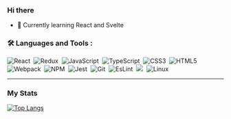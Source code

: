 ### Hi there 

- 🌱 Currently learning React and Svelte

### :hammer_and_wrench: Languages and Tools :

<div>
  <img src="https://img.shields.io/badge/React-20232A?style=for-the-badge&logo=react&logoColor=61DAFB" alt="React"/>&nbsp;
  <img src="https://img.shields.io/badge/redux-%23593d88.svg?style=for-the-badge&logo=redux&logoColor=white" alt="Redux"/>&nbsp;
  <img src="https://img.shields.io/badge/JavaScript-323330?style=for-the-badge&logo=javascript&logoColor=F7DF1E" alt="JavaScript" />&nbsp;
  <img src="https://img.shields.io/badge/typescript-%23007ACC.svg?style=for-the-badge&logo=typescript&logoColor=white" alt="TypeScript" />&nbsp;
  <img src="https://img.shields.io/badge/CSS3-1572B6?style=for-the-badge&logo=css3&logoColor=white" title="CSS3" alt"CSS3" >&nbsp;
  <img src="https://img.shields.io/badge/HTML5-E34F26?style=for-the-badge&logo=html5&logoColor=white" title="HTML5" alt="HTML5"/>&nbsp;
  <img src="https://img.shields.io/badge/Webpack-8DD6F9?style=for-the-badge&logo=Webpack&logoColor=white" title="Webpack" alt="Webpack"/>&nbsp;
  <img src="https://img.shields.io/badge/npm-CB3837?style=for-the-badge&logo=npm&logoColor=white" title="NPM" alt="NPM"/>&nbsp;
  <img src="https://img.shields.io/badge/Jest-C21325?style=for-the-badge&logo=jest&logoColor=white" title="Jest" alt="Jest"/>&nbsp;
  <img src="https://img.shields.io/badge/GIT-E44C30?style=for-the-badge&logo=git&logoColor=white" title="Git" alt="Git"/>&nbsp;
  <img src="https://img.shields.io/badge/eslint-3A33D1?style=for-the-badge&logo=eslint&logoColor=white" title="EsLint" alt="EsLint"/>&nbsp;
  <img src="https://img.shields.io/badge/firebase-%23039BE5.svg?style=for-the-badge&logo=firebase" />&nbsp;
  <img src="https://img.shields.io/badge/Linux-FCC624?style=for-the-badge&logo=linux&logoColor=black" title="Linux" alt="Linux"/>&nbsp;
  
  
</div>
                                                                                                                                                  
---

### My Stats 
                                                                                                                                                                                                                                                                 
[![Top Langs](https://github-readme-stats.vercel.app/api/top-langs/?username=Kiwasthal&layout=compact&theme=vision-friendly-dark)](https://github.com/anuraghazra/github-readme-stats)                                                                                                                                                                                      

